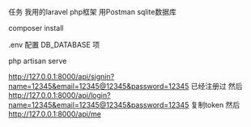 任务
我用的laravel php框架 用Postman
sqlite数据库

composer install

.env 配置 DB_DATABASE 项

php artisan serve

http://127.0.0.1:8000/api/signin?name=12345&email=12345@12345&password=12345 已经注册过
然后
http://127.0.0.1:8000/api/login?name=12345&email=12345@12345&password=12345 复制token
然后
http://127.0.0.1:8000/api/me 

